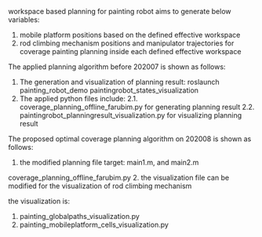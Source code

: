 workspace based planning for painting robot aims to generate below variables:
1. mobile platform positions based on the defined effective workspace
2. rod climbing mechanism positions and manipulator trajectories for coverage painting planning inside each defined effective workspace 


The applied planning algorithm before 202007 is shown as follows:
1. The generation and visualization of planning result: roslaunch painting_robot_demo paintingrobot_states_visualization
2. The applied python files include:
2.1. coverage_planning_offline_farubim.py for generating planning result
2.2. paintingrobot_planningresult_visualization.py for visualizing planning result 

The proposed optimal coverage planning algorithm on 202008 is shown as follows:
1. the modified planning file target: main1.m, and main2.m 

coverage_planning_offline_farubim.py
2. the visualization file can be modified for the visualization of rod climbing mechanism

the visualization is:
1. painting_globalpaths_visualization.py
2. painting_mobileplatform_cells_visualization.py



